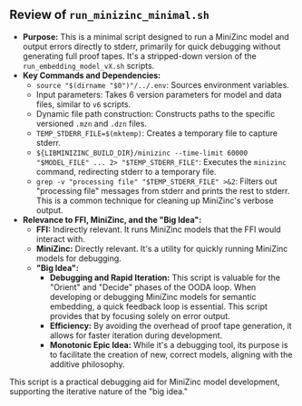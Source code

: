 ## Review of `run_minizinc_minimal.sh`

*   **Purpose:** This is a minimal script designed to run a MiniZinc model and output errors directly to stderr, primarily for quick debugging without generating full proof tapes. It's a stripped-down version of the `run_embedding_model_vX.sh` scripts.
*   **Key Commands and Dependencies:**
    *   `source "$(dirname "$0")"/../.env`: Sources environment variables.
    *   Input parameters: Takes 6 version parameters for model and data files, similar to `v6` scripts.
    *   Dynamic file path construction: Constructs paths to the specific versioned `.mzn` and `.dzn` files.
    *   `TEMP_STDERR_FILE=$(mktemp)`: Creates a temporary file to capture stderr.
    *   `${LIBMINIZINC_BUILD_DIR}/minizinc --time-limit 60000 "$MODEL_FILE" ... 2> "$TEMP_STDERR_FILE"`: Executes the `minizinc` command, redirecting stderr to a temporary file.
    *   `grep -v "processing file" "$TEMP_STDERR_FILE" >&2`: Filters out "processing file" messages from stderr and prints the rest to stderr. This is a common technique for cleaning up MiniZinc's verbose output.
*   **Relevance to FFI, MiniZinc, and the "Big Idea":**
    *   **FFI:** Indirectly relevant. It runs MiniZinc models that the FFI would interact with.
    *   **MiniZinc:** Directly relevant. It's a utility for quickly running MiniZinc models for debugging.
    *   **"Big Idea":**
        *   **Debugging and Rapid Iteration:** This script is valuable for the "Orient" and "Decide" phases of the OODA loop. When developing or debugging MiniZinc models for semantic embedding, a quick feedback loop is essential. This script provides that by focusing solely on error output.
        *   **Efficiency:** By avoiding the overhead of proof tape generation, it allows for faster iteration during development.
        *   **Monotonic Epic Idea:** While it's a debugging tool, its purpose is to facilitate the creation of new, correct models, aligning with the additive philosophy.

This script is a practical debugging aid for MiniZinc model development, supporting the iterative nature of the "big idea."
